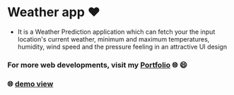# Weather app ❤️

- It is a Weather Prediction application which can fetch your the input location's current weather, minimum and maximum temperatures, humidity, wind speed and the pressure feeling in an attractive UI design

### For more web developments, visit my [Portfolio](https://gowthamrajk.github.io/) 🌐 😄

### 🌐 [demo view](https://gowthamrajk.github.io/weather_app/) 


